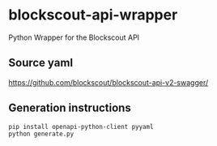 # blockscout-api-wrapper
Python Wrapper for the Blockscout API

## Source yaml
https://github.com/blockscout/blockscout-api-v2-swagger/

## Generation instructions
```
pip install openapi-python-client pyyaml
python generate.py
```
